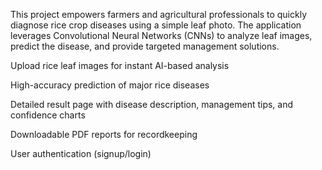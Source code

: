 
This project empowers farmers and agricultural professionals to quickly diagnose rice crop diseases using a simple leaf photo. The application leverages Convolutional Neural Networks (CNNs) to analyze leaf images, predict the disease, and provide targeted management solutions.


Upload rice leaf images for instant AI-based analysis

High-accuracy prediction of major rice diseases

Detailed result page with disease description, management tips, and confidence charts

Downloadable PDF reports for recordkeeping

User authentication (signup/login)
